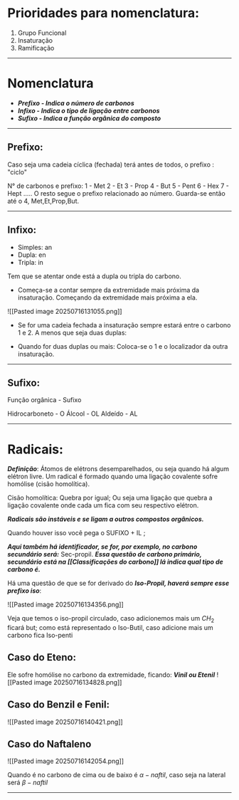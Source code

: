 # Prioridades para nomenclatura:

1. Grupo Funcional
2. Insaturação
3. Ramificação
---
# Nomenclatura

- ***Prefixo - Indica o número de carbonos***
- ***Infixo - Indica o tipo de ligação entre carbonos***
- ***Sufixo - Indica a função orgânica do composto***

---
## Prefixo:

Caso seja uma cadeia cíclica (fechada) terá antes de todos, o prefixo : "ciclo"

N° de carbonos e prefixo:
1 - Met
2 - Et
3 - Prop
4 - But
5 - Pent 
6 - Hex
7 - Hept
.....
O resto segue o prefixo relacionado ao número. Guarda-se então até o 4, Met,Et,Prop,But.

---
## Infixo:

- Simples: an
- Dupla: en
- Tripla: in

Tem que se atentar onde está a dupla ou tripla do carbono. 

- Começa-se a contar sempre da extremidade mais próxima da insaturação. Começando da extremidade mais próxima a ela. 

![[Pasted image 20250716131055.png]]

- Se for uma cadeia fechada a insaturação sempre estará entre o carbono 1 e 2. A menos que seja duas duplas:

- Quando for duas duplas ou mais: Coloca-se o 1 e o localizador da outra insaturação.  

----
## Sufixo:

Função orgânica - Sufixo

Hidrocarboneto - O
Álcool - OL
Aldeído - AL

---
# Radicais:

***Definição***: Átomos de elétrons desemparelhados, ou seja quando há algum elétron livre. Um radical é formado quando uma ligação covalente sofre homólise (cisão homolítica).

Cisão homolítica: Quebra por igual; Ou seja uma ligação que quebra a ligação covalente onde cada um fica com seu respectivo elétron. 

***Radicais são instáveis e se ligam a outros compostos orgânicos.***

Quando houver isso você pega o SUFIXO + IL ; 

***Aqui também há identificador, se for, por exemplo, no carbono secundário será:*** Sec-propil. ***Essa questão de carbono primário, secundário está na [[Classificações do carbono]] lá indica qual tipo de carbono é.***

Há uma questão de que se for derivado do ***Iso-Propil, haverá sempre esse prefixo iso***:

![[Pasted image 20250716134356.png]]

Veja que temos o iso-propil circulado, caso adicionemos mais um $CH_2$ ficará but; como está representado o Iso-Butil, caso adicione mais um carbono fica Iso-penti

## Caso do Eteno:

Ele sofre homólise no carbono da extremidade, ficando: ***Vinil ou Etenil***
![[Pasted image 20250716134828.png]]


## Caso do Benzil e Fenil: 
![[Pasted image 20250716140421.png]]


## Caso do Naftaleno

![[Pasted image 20250716142054.png]]

Quando é no carbono de cima ou de baixo é $\alpha - naftil$, caso seja na lateral será $\beta - naftil$

----
